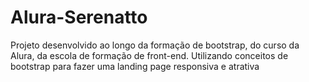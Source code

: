 # Alura-Serenatto
Projeto desenvolvido ao longo da formação de bootstrap, do curso da Alura, da escola de formação de front-end. Utilizando conceitos de bootstrap para fazer uma landing page responsiva e atrativa
